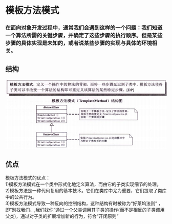 # 模板方法模式

### 在面向对象开发过程中，通常我们会遇到这样的一个问题：我们知道一个算法所需的关键步骤，并确定了这些步骤的执行顺序。但是某些步骤的具体实现是未知的，或者说某些步骤的实现与具体的环境相关。

## 结构

![结构图](https://github.com/shanyao19940801/BookeNote/blob/master/ReadingNotes/DaHuaSheJiMoShi/src/main/java/com/yao/chapter10_TemplateMethod/image/11.PNG)
 
## 优点

模板方法模式的优点：<br>
1)模板方法模式在一个类中形式化地定义算法，而由它的子类实现细节的处理。<br>
2)模板方法是一种代码复用的基本技术。它们在类库中尤为重要，它们提取了类库中的公共行为。<br>
3)模板方法模式导致一种反向的控制结构，这种结构有时被称为“好莱坞法则” ，即“别找我们，,我们找你”通过一个父类调用其子类的操作(而不是相反的子类调用父类)，通过对子类的扩展增加新的行为，符合“开闭原则”